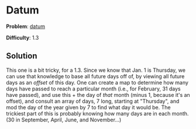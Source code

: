 # Datum

**Problem**: [datum](https://open.kattis.com/problems/datum)

**Difficulty**: 1.3

## Solution

This one is a bit tricky, for a 1.3. Since we know that Jan. 1 is Thursday, we can use that knowledge to base all future days off of, by viewing all future days as an *offset* of this day. One can create a map to determine how many days have passed to reach a particular month (i.e., for February, 31 days have passed), and use this + the day of *that* month (minus 1, because it's an offset), and consult an array of days, 7 long, starting at "Thursday", and mod the day of the year given by 7 to find what day it would be. The trickiest part of this is probably knowing how many days are in each month. (30 in September, April, June, and November...)
